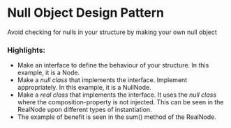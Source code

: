 # Null Object Design Pattern
Avoid checking for nulls in your structure by making your own null object

### Highlights:
* Make an interface to define the behaviour of your structure. In this example, it is a Node.
* Make a *null class* that implements the interface. Implement appropriately. In this example, it is a NullNode.
* Make a *real class* that implements the interface. It uses the *null class* where the composition-property is not injected. This can be seen in the RealNode upon different types of instantiation.
* The example of benefit is seen in the sum() method of the RealNode.
